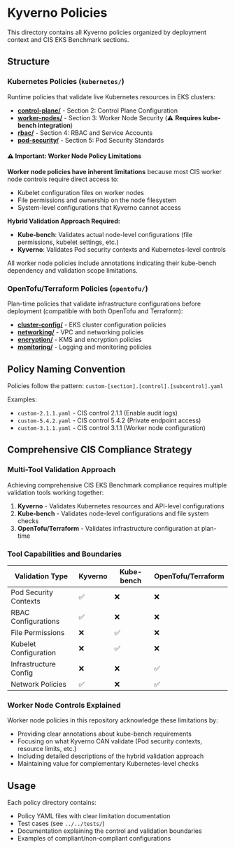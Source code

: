 # Kyverno Policies

This directory contains all Kyverno policies organized by deployment context and CIS EKS Benchmark sections.

## Structure

### Kubernetes Policies (`kubernetes/`)
Runtime policies that validate live Kubernetes resources in EKS clusters:

- **[control-plane/](kubernetes/control-plane/)** - Section 2: Control Plane Configuration
- **[worker-nodes/](kubernetes/worker-nodes/)** - Section 3: Worker Node Security (⚠️ **Requires kube-bench integration**)
- **[rbac/](kubernetes/rbac/)** - Section 4: RBAC and Service Accounts
- **[pod-security/](kubernetes/pod-security/)** - Section 5: Pod Security Standards

#### ⚠️ Important: Worker Node Policy Limitations

**Worker node policies have inherent limitations** because most CIS worker node controls require direct access to:
- Kubelet configuration files on worker nodes
- File permissions and ownership on the node filesystem
- System-level configurations that Kyverno cannot access

**Hybrid Validation Approach Required:**
- **Kube-bench**: Validates actual node-level configurations (file permissions, kubelet settings, etc.)
- **Kyverno**: Validates Pod security contexts and Kubernetes-level controls

All worker node policies include annotations indicating their kube-bench dependency and validation scope limitations.

### OpenTofu/Terraform Policies (`opentofu/`)
Plan-time policies that validate infrastructure configurations before deployment (compatible with both OpenTofu and Terraform):
- **[cluster-config/](opentofu/cluster-config/)** - EKS cluster configuration policies
- **[networking/](opentofu/networking/)** - VPC and networking policies
- **[encryption/](opentofu/encryption/)** - KMS and encryption policies
- **[monitoring/](opentofu/monitoring/)** - Logging and monitoring policies

## Policy Naming Convention

Policies follow the pattern: `custom-[section].[control].[subcontrol].yaml`

Examples:
- `custom-2.1.1.yaml` - CIS control 2.1.1 (Enable audit logs)
- `custom-5.4.2.yaml` - CIS control 5.4.2 (Private endpoint access)
- `custom-3.1.1.yaml` - CIS control 3.1.1 (Worker node configuration)

## Comprehensive CIS Compliance Strategy

### Multi-Tool Validation Approach

Achieving comprehensive CIS EKS Benchmark compliance requires multiple validation tools working together:

1. **Kyverno** - Validates Kubernetes resources and API-level configurations
2. **Kube-bench** - Validates node-level configurations and file system checks
3. **OpenTofu/Terraform** - Validates infrastructure configuration at plan-time

### Tool Capabilities and Boundaries

| Validation Type | Kyverno | Kube-bench | OpenTofu/Terraform |
|----------------|---------|------------|-------------------|
| Pod Security Contexts | ✅ | ❌ | ❌ |
| RBAC Configurations | ✅ | ❌ | ❌ |
| File Permissions | ❌ | ✅ | ❌ |
| Kubelet Configuration | ❌ | ✅ | ❌ |
| Infrastructure Config | ❌ | ❌ | ✅ |
| Network Policies | ✅ | ❌ | ✅ |

### Worker Node Controls Explained

Worker node policies in this repository acknowledge these limitations by:
- Providing clear annotations about kube-bench requirements
- Focusing on what Kyverno CAN validate (Pod security contexts, resource limits, etc.)
- Including detailed descriptions of the hybrid validation approach
- Maintaining value for complementary Kubernetes-level checks

## Usage

Each policy directory contains:
- Policy YAML files with clear limitation documentation
- Test cases (see `../../tests/`)
- Documentation explaining the control and validation boundaries
- Examples of compliant/non-compliant configurations